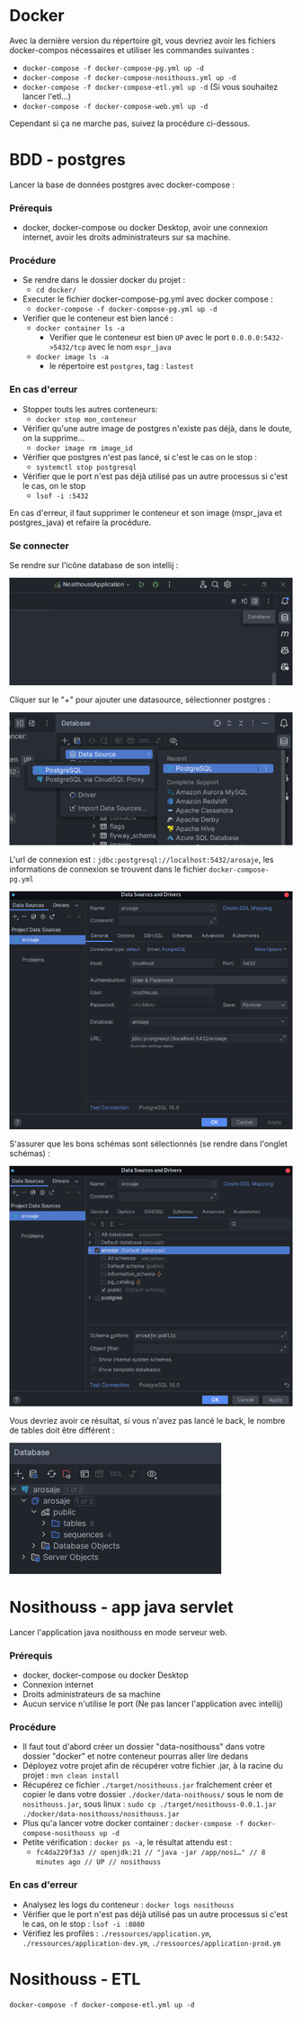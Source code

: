 # Docker

Avec la dernière version du répertoire git, vous devriez avoir les fichiers docker-compos nécessaires et utiliser les commandes suivantes :
- ``docker-compose -f docker-compose-pg.yml up -d``
- ``docker-compose -f docker-compose-nosithouss.yml up -d``
- ``docker-compose -f docker-compose-etl.yml up -d`` (Si vous souhaitez lancer l'etl...)
- ``docker-compose -f docker-compose-web.yml up -d``

Cependant si ça ne marche pas, suivez la procédure ci-dessous.

# BDD - postgres

Lancer la base de données postgres avec docker-compose :

### Prérequis

- docker, docker-compose ou docker Desktop, avoir une connexion internet, avoir les droits administrateurs sur sa machine.

### Procédure

- Se rendre dans le dossier docker du projet :
    - ```cd docker/```
- Executer le fichier docker-compose-pg.yml avec docker compose :
    - ```docker-compose -f docker-compose-pg.yml up -d```
- Verifier que le conteneur est bien lancé :
    - ``docker container ls -a``
        - Verifier que le conteneur est bien ``UP`` avec le port ``0.0.0.0:5432->5432/tcp`` avec le nom ``mspr_java``
    - ``docker image ls -a``
        - le répertoire est ``postgres``, tag : ``lastest``

### En cas d'erreur

- Stopper touts les autres conteneurs:
    - ``docker stop mon_conteneur``
- Vérifier qu'une autre image de postgres n'existe pas déjà, dans le doute, on la supprime...
    - ``docker image rm image_id``
- Vérifier que postgres n'est pas lancé, si c'est le cas on le stop :
    - ``systemctl stop postgresql``
- Vérifier que le port n'est pas déjà utilisé pas un autre processus si c'est le cas, on le stop
    - ``lsof -i :5432``

En cas d'erreur, il faut supprimer le conteneur et son image (mspr_java et postgres_java) et refaire la procédure.

### Se connecter

Se rendre sur l'icône database de son intellij :

![img](../.assets/1.png)

Cliquer sur le "+" pour ajouter une datasource, sélectionner postgres :

![img](../.assets/2.png)

L'url de connexion est : ``jdbc:postgresql://localhost:5432/arosaje``, les informations de connexion se trouvent dans le
fichier ``docker-compose-pg.yml``

![img](../.assets/3.png)

S'assurer que les bons schémas sont sélectionnés (se rendre dans l'onglet schémas) :

![img](../.assets/4.png)

Vous devriez avoir ce résultat, si vous n'avez pas lancé le back, le nombre de tables doit être différent :

![img](../.assets/5.png)

# Nosithouss - app java servlet

Lancer l'application java nosithouss en mode serveur web.

### Prérequis

- docker, docker-compose ou docker Desktop
- Connexion internet
- Droits administrateurs de sa machine
- Aucun service n'utilise le port (Ne pas lancer l'application avec intellij)

### Procédure

- Il faut tout d'abord créer un dossier "data-nosithouss" dans votre dossier "docker"  et notre conteneur pourras aller lire
  dedans
- Déployez votre projet afin de récupérer votre fichier .jar, à la racine du projet : ``mvn clean install``
- Récupérez ce fichier ``./target/nosithouss.jar`` fraîchement créer et copier le dans votre
  dossier ``./docker/data-noithouss/`` sous le nom de`` nosithouss.jar``, sous
  linux : ``sudo cp ./target/nosithouss-0.0.1.jar ./docker/data-nosithouss/nosithouss.jar``
- Plus qu'a lancer votre docker container : ``docker-compose -f docker-compose-nosithouss up -d``
- Petite vérification : ``docker ps -a``, le résultat attendu est :
    - ``fc4da229f3a3 // openjdk:21 // "java -jar /app/nosi…" // 8 minutes ago // UP // nosithouss``

### En cas d'erreur

- Analysez les logs du conteneur : ``docker logs nosithouss``
- Vérifier que le port n'est pas déjà utilisé pas un autre processus si c'est le cas, on le stop : ``lsof -i :8080``
- Vérifiez les profiles : ``./ressources/application.ym``, ``./ressources/application-dev.ym``, ``./ressources/application-prod.ym``

# Nosithouss - ETL

``docker-compose -f docker-compose-etl.yml up -d``